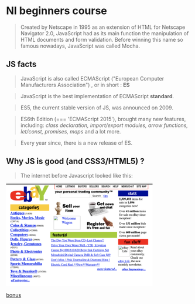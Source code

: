 # NI beginners course

> Created by Netscape in 1995 as an extension of HTML for Netscape Navigator 2.0, JavaScript had as its main function the manipulation of HTML documents and form validation. Before winning this name so famous nowadays, JavaScript was called Mocha.

## JS facts

> JavaScript is also called ECMAScript ("European Computer Manufacturers Association") , or in short : <b>ES</b>

> JavaScript is the best implementation of ECMAScript <b>standard</b>.

> ES5, the current stable version of JS, was announced on 2009. 

> ES6th Edition (=== 'ECMAScript 2015'), brought many new features, including: *class declaration, import/export modules, arrow functions, let/const, promises, maps* and a lot more.

> Every year since, there is a new release of ES. 

## Why JS is good (and CSS3/HTML5) ?  
> The internet before Javascript looked like this:
<img src="./images/ebay-1999.png" alt="ebay 1999" width="400"/>

[bonus](https://github.com/denysdovhan/wtfjs)
